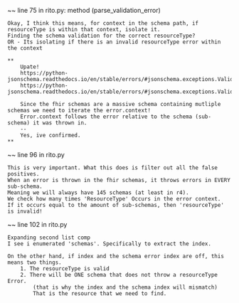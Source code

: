 
~~ line 75 in rito.py: method (parse_validation_error)

    Okay, I think this means, for context in the schema path, if resourceType is within that context, isolate it.
    Finding the schema validation for the correct resourceType?
    OR - Its isolating if there is an invalid resourceType error within the context

    **
        Upate!
        https://python-jsonschema.readthedocs.io/en/stable/errors/#jsonschema.exceptions.ValidationError.schema
        https://python-jsonschema.readthedocs.io/en/stable/errors/#jsonschema.exceptions.ValidationError.context

        Since the fhir schemas are a massive schema containing mutliple schemas we need to iterate the error.context!
        Error.context follows the error relative to the schema (sub-schema) it was thrown in.
        --
        Yes, ive confirmed.
    **

~~ line 96 in rito.py

    This is very important. What this does is filter out all the false positives.
    When an error is thrown in the fhir schemas, it throws errors in EVERY sub-schema. 
    Meaning we will always have 145 schemas (at least in r4).
    We check how many times 'ResourceType' Occurs in the error context.
    If it occurs equal to the amount of sub-schemas, then 'resourceType' is invalid!

~~ line 102 in rito.py

    Expanding second list comp
    I see i enumerated 'schemas'. Specifically to extract the index.
        
    On the other hand, if index and the schema error index are off, this means two things.
        1. The resourceType is valid
        2. There will be ONE schema that does not throw a resourceType Error. 
            (that is why the index and the schema index will mismatch)
            That is the resource that we need to find.
        


